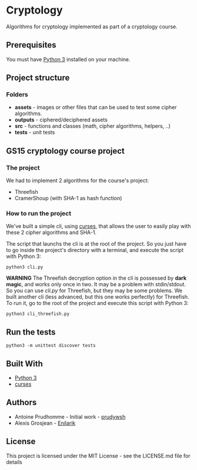 # Cryptology

Algorithms for cryptology implemented as part of a cryptology course.

## Prerequisites

You must have [Python 3](https://www.python.org/) installed on your machine.

## Project structure

### Folders

* **assets** - images or other files that can be used to test some cipher algorithms.
* **outputs** - ciphered/deciphered assets
* **src** - functions and classes (math, cipher algorithms, helpers, ..)
* **tests** - unit tests

## GS15 cryptology course project

### The project

We had to implement 2 algorithms for the course's project:
- Threefish
- CramerShoup (with SHA-1 as hash function)

### How to run the project

We've built a simple cli, using [curses](https://docs.python.org/3/howto/curses.html), that allows the user to easily play with these 2 cipher algorithms and SHA-1.

The script that launchs the cli is at the root of the project. So you just have to go inside the project's directory with a terminal, and execute the script with Python 3:

```
python3 cli.py
```

**WARNING**
The Threefish decryption option in the cli is possessed by **dark magic**, and works only once in two.
It may be a problem with stdin/stdout.
So you can use *cli.py* for Threefish, but they may be some problems.
We built another cli (less advanced, but this one works perfectly) for Threefish. To run it, go to
the root of the project and execute this script with Python 3:

```
python3 cli_threefish.py
```

## Run the tests

```
python3 -m unittest discover tests
```

## Built With

* [Python 3](https://www.python.org/)
* [curses](https://docs.python.org/3/howto/curses.html)

## Authors

* Antoine Prudhomme - Initial work - [prudywsh](https://github.com/prudywsh)
* Alexis Grosjean - [Enilarik](https://github.com/Enilarik)

## License

This project is licensed under the MIT License - see the LICENSE.md file for details
